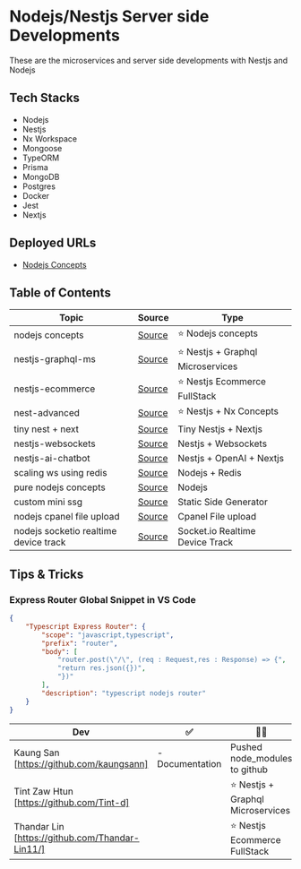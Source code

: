 # Nodejs/Nestjs Server side Developments

These are the microservices and server side developments with Nestjs and Nodejs

## Tech Stacks

- Nodejs
- Nestjs
- Nx Workspace
- Mongoose
- TypeORM
- Prisma
- MongoDB
- Postgres
- Docker
- Jest
- Nextjs

## Deployed URLs

- [Nodejs Concepts](https://nodejs-concepts.onrender.com)

## Table of Contents

| Topic                                 | Source                                                         | Type                               |
| ------------------------------------- | -------------------------------------------------------------- | ---------------------------------- |
| nodejs concepts                       | [Source](./node-concepts/)                                     | ⭐️ Nodejs concepts                |
| nestjs-graphql-ms                     | [Source](./nest-graphql-ms/)                                   | ⭐️ Nestjs + Graphql Microservices |
| nestjs-ecommerce                      | [Source](./nest-ecommerce/)                                    | ⭐️ Nestjs Ecommerce FullStack     |
| nest-advanced                         | [Source](./nest-advanced)                                      | ⭐️ Nestjs + Nx Concepts           |
| tiny nest + next                      | [Source](./tiny-nest-next/)                                    | Tiny Nestjs + Nextjs               |
| nestjs-websockets                     | [Source](./standalone-apis/nestjs-websockets/)                 | Nestjs + Websockets                |
| nestjs-ai-chatbot                     | [Source](./standalone-apis/nestjs-ai-chatbot/)                 | Nestjs + OpenAI + Nextjs           |
| scaling ws using redis                | [Source](./standalone-apis/scaling-web-sockets-using-redis/)   | Nodejs + Redis                     |
| pure nodejs concepts                  | [Source](./standalone-apis/pure-nodejs-concepts)               | Nodejs                             |
| custom mini ssg                       | [Source](./custom-static-side-generators/sample-one/)          | Static Side Generator              |
| nodejs cpanel file upload             | [Source](./node-cpanel/)                                       | Cpanel File upload                 |
| nodejs socketio realtime device track | [Source](./standalone-apis/node-socket-realtime-device-track/) | Socket.io Realtime Device Track    |

## Tips & Tricks

### Express Router Global Snippet in VS Code

```json
{
	"Typescript Express Router": {
		"scope": "javascript,typescript",
		"prefix": "router",
		"body": [
			"router.post(\"/\", (req : Request,res : Response) => {",
			"return res.json({})",
			"})"
		],
		"description": "typescript nodejs router"
	}
}
```

| Dev                                             | ✅              | 🤷‍♂️                                 |
| ----------------------------------------------- | --------------- | ---------------------------------- |
| Kaung San [https://github.com/kaungsann]        | - Documentation | Pushed node_modules to github      |
| Tint Zaw Htun [https://github.com/Tint-d]       |                 | ⭐️ Nestjs + Graphql Microservices |
| Thandar Lin [https://github.com/Thandar-Lin11/] |                 | ⭐️ Nestjs Ecommerce FullStack     |
